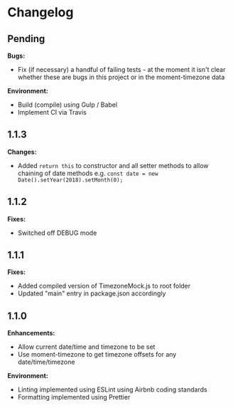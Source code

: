 # Changelog

## Pending

**Bugs:**

* Fix (if necessary) a handful of failing tests - at the moment it isn't clear
  whether these are bugs in this project or in the moment-timezone data

**Environment:**

* Build (compile) using Gulp / Babel
* Implement CI via Travis

## 1.1.3

**Changes:**

* Added `return this` to constructor and all setter methods to allow chaining
  of date methods e.g. `const date = new Date().setYear(2018).setMonth(0);`

## 1.1.2

**Fixes:**

* Switched off DEBUG mode

## 1.1.1

**Fixes:**

* Added compiled version of TimezoneMock.js to root folder
* Updated "main" entry in package.json accordingly

## 1.1.0

**Enhancements:**

* Allow current date/time and timezone to be set
* Use moment-timezone to get timezone offsets for any date/time/timezone

**Environment:**

* Linting implemented using ESLint using Airbnb coding standards
* Formatting implemented using Prettier

